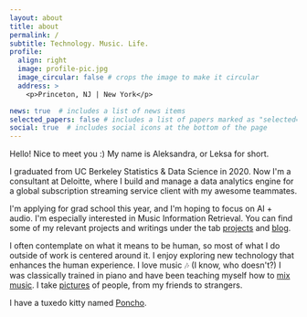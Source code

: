 ```yaml
---
layout: about
title: about
permalink: /
subtitle: Technology. Music. Life.
profile:
  align: right
  image: profile-pic.jpg
  image_circular: false # crops the image to make it circular
  address: >
    <p>Princeton, NJ | New York</p>

news: true  # includes a list of news items
selected_papers: false # includes a list of papers marked as "selected={true}"
social: true  # includes social icons at the bottom of the page
---
```


Hello! Nice to meet you :) My name is Aleksandra, or Leksa for short. 

I graduated from UC Berkeley Statistics & Data Science in 2020. Now I'm a consultant at Deloitte, where I build and manage a data analytics engine for a global subscription streaming service client with my awesome teammates.

I'm applying for grad school this year, and I'm hoping to focus on AI + audio. I'm especially interested in Music Information Retrieval. You can find some of my relevant projects and writings under the tab [projects](/projects) and [blog](/blog).

I often contemplate on what it means to be human, so most of what I do outside of work is centered around it. I enjoy exploring new technology that enhances the human experience. I love music :notes: (I know, who doesn't?) I was classically trained in piano and have been teaching myself how to [mix music](https://soundcloud.com/aleksandra-ma-20897898). I take [pictures](/projects/alice-alice-photography/) of people, from my friends to strangers.

I have a tuxedo kitty named [Poncho](https://www.instagram.com/lil_poncho119/).


